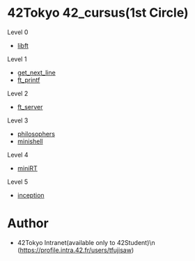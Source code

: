# 42Tokyo 42_cursus(1st Circle)

Level 0
* [libft](#libft)

Level 1
* [get_next_line](#get_next_line)
* [ft_printf](#ft_printf)

Level 2
* [ft_server](#ft_server)

Level 3
* [philosophers](#philosophers)
* [minishell](#minishell)

Level 4
* [miniRT](#miniRT)

Level 5
* [inception](#inception)

# Author
* 42Tokyo Intranet(available only to 42Student)\n
(https://profile.intra.42.fr/users/tfujisaw)
